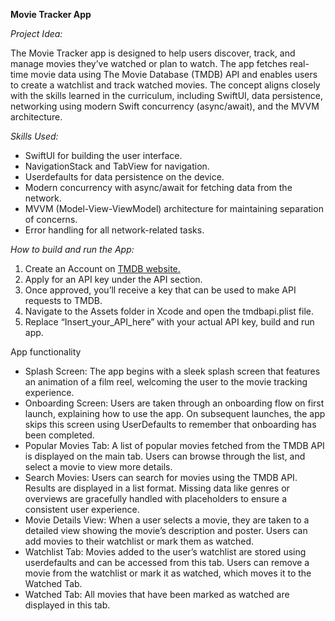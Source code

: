 **Movie Tracker App**

*Project Idea:*

The Movie Tracker app is designed to help users discover, track, and manage movies they’ve watched or plan to watch. The app fetches real-time movie data using The Movie Database (TMDB) API and enables users to create a watchlist and track watched movies. The concept aligns closely with the skills learned in the curriculum, including SwiftUI, data persistence, networking using modern Swift concurrency (async/await), and the MVVM architecture.

*Skills Used:*

  

 - SwiftUI for building the user interface.
 - NavigationStack and TabView for navigation.
 - Userdefaults for data persistence on the device.
 - Modern concurrency with async/await for fetching data from the network.
 - MVVM (Model-View-ViewModel) architecture for maintaining separation of concerns.
 - Error handling for all network-related tasks.

*How to build and run the App:*

 1. Create an Account on [TMDB website.](https://www.themoviedb.org)
 2. Apply for an API key under the API section.
 3. Once approved, you’ll receive a key that can be used to make API requests to TMDB.
 4. Navigate to the Assets folder in Xcode and open the tmdbapi.plist file.
 5. Replace “Insert_your_API_here” with your actual API key, build and run app.

App functionality


 - Splash Screen: The app begins with a sleek splash screen that features an animation of a film reel, welcoming the user to the movie tracking experience.
 - Onboarding Screen: Users are taken through an onboarding flow on first launch, explaining how to use the app. On subsequent launches, the app skips this screen using UserDefaults to remember that onboarding has been completed.
 - Popular Movies Tab: A list of popular movies fetched from the TMDB API is displayed on the main tab. Users can browse through the list, and select a movie to view more details.
 - Search Movies: Users can search for movies using the TMDB API. Results are displayed in a list format. Missing data like genres or overviews are gracefully handled with placeholders to ensure a consistent user experience.
 - Movie Details View: When a user selects a movie, they are taken to a detailed view showing the movie’s description and poster. Users can add movies to their watchlist or mark them as watched.
 - Watchlist Tab: Movies added to the user’s watchlist are stored using userdefaults and can be accessed from this tab. Users can remove a movie from the watchlist or mark it as watched, which moves it to the Watched Tab.
 - Watched Tab: All movies that have been marked as watched are displayed in this tab.

